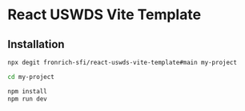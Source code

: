 # React USWDS Vite Template

## Installation

```bash
npx degit fronrich-sfi/react-uswds-vite-template#main my-project

cd my-project

npm install
npm run dev
```
